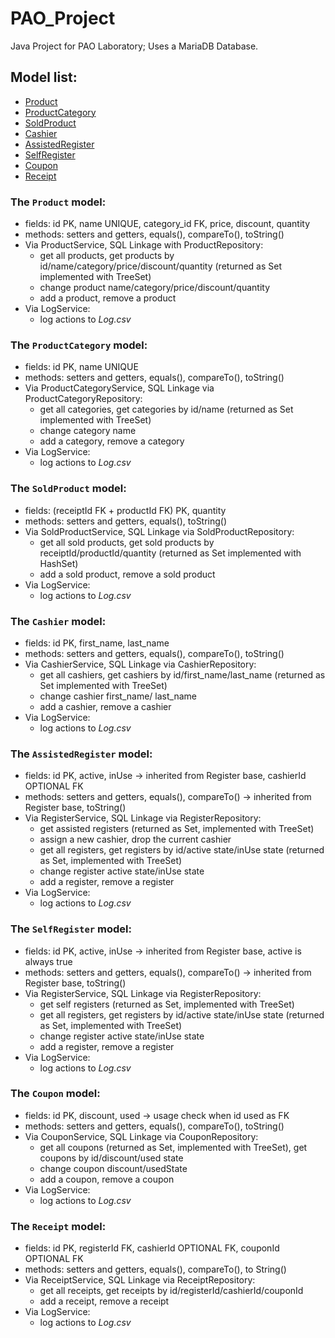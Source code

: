# PAO_Project
Java Project for PAO Laboratory; Uses a MariaDB Database.

## Model list:

- [Product](https://github.com/Darkonnas/PAO_Project#the-product-model)
- [ProductCategory](https://github.com/Darkonnas/PAO_Project#the-productcategory-model)
- [SoldProduct](https://github.com/Darkonnas/PAO_Project#the-soldproduct-model)
- [Cashier](https://github.com/Darkonnas/PAO_Project#the-cashier-model)
- [AssistedRegister](https://github.com/Darkonnas/PAO_Project#the-assistedregister-model)
- [SelfRegister](https://github.com/Darkonnas/PAO_Project#the-selfregister-model)
- [Coupon](https://github.com/Darkonnas/PAO_Project#the-coupon-model)
- [Receipt](https://github.com/Darkonnas/PAO_Project#the-receipt-model)


### The `Product` model:

- fields: id PK, name UNIQUE, category_id FK, price, discount, quantity
- methods: setters and getters, equals(), compareTo(), toString()
- Via ProductService, SQL Linkage with ProductRepository:
    - get all products, get products by id/name/category/price/discount/quantity (returned as Set<Product> implemented with TreeSet)
    - change product name/category/price/discount/quantity
    - add a product, remove a product
- Via LogService:
    - log actions to *Log.csv*  

### The `ProductCategory` model:

- fields: id PK, name UNIQUE
- methods: setters and getters, equals(), compareTo(), toString()
- Via ProductCategoryService, SQL Linkage via ProductCategoryRepository:
    - get all categories, get categories by id/name (returned as Set<ProductCategory> implemented with TreeSet)
    - change category name 
    - add a category, remove a category
- Via LogService:
    - log actions to *Log.csv*
            
### The `SoldProduct` model:

- fields: (receiptId FK + productId FK) PK, quantity
- methods: setters and getters, equals(), toString()
- Via SoldProductService, SQL Linkage via SoldProductRepository:
    - get all sold products, get sold products by receiptId/productId/quantity (returned as Set<SoldProduct> implemented with HashSet)
    - add a sold product, remove a sold product
- Via LogService:
    - log actions to *Log.csv*
            
### The `Cashier` model:

- fields: id PK, first_name, last_name
- methods: setters and getters, equals(), compareTo(), toString()
- Via CashierService, SQL Linkage via CashierRepository:
    - get all cashiers, get cashiers by id/first_name/last_name (returned as Set<Cashier> implemented with TreeSet)
    - change cashier first_name/ last_name
    - add a cashier, remove a cashier
- Via LogService:
    - log actions to *Log.csv*
            
### The `AssistedRegister` model:

- fields: id PK, active, inUse -> inherited from Register base, cashierId OPTIONAL FK
- methods: setters and getters, equals(), compareTo() -> inherited from Register base, toString()
- Via RegisterService, SQL Linkage via RegisterRepository:
    - get assisted registers (returned as Set<Register>, implemented with TreeSet)
    - assign a new cashier, drop the current cashier 
    - get all registers, get registers by id/active state/inUse state (returned as Set<Register>, implemented with TreeSet)
    - change register active state/inUse state
    - add a register, remove a register
- Via LogService:
    - log actions to *Log.csv*
          
### The `SelfRegister` model:

- fields: id PK, active, inUse -> inherited from Register base, active is always true
- methods: setters and getters, equals(), compareTo() -> inherited from Register base, toString()
- Via RegisterService, SQL Linkage via RegisterRepository:
    - get self registers (returned as Set<Register>, implemented with TreeSet) 
    - get all registers, get registers by id/active state/inUse state (returned as Set<Register>, implemented with TreeSet)
    - change register active state/inUse state
    - add a register, remove a register
- Via LogService:
    - log actions to *Log.csv*

### The `Coupon` model:

- fields: id PK, discount, used -> usage check when id used as FK
- methods: setters and getters, equals(), compareTo(), toString()
- Via CouponService, SQL Linkage via CouponRepository:
    - get all coupons (returned as Set<Coupon>, implemented with TreeSet), get coupons by id/discount/used state
    - change coupon discount/usedState
    - add a coupon, remove a coupon
- Via LogService:
    - log actions to *Log.csv*

### The `Receipt` model:

- fields: id PK, registerId FK, cashierId OPTIONAL FK, couponId OPTIONAL FK
- methods: setters and getters, equals(), compareTo(), to String()
- Via ReceiptService, SQL Linkage via ReceiptRepository:
    - get all receipts, get receipts by id/registerId/cashierId/couponId
    - add a receipt, remove a receipt
- Via LogService:
    - log actions to *Log.csv*